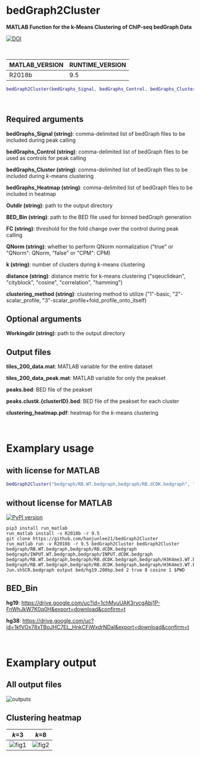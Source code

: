 # bedGraph2Cluster
**MATLAB Function for the k-Means Clustering of ChIP-seq bedGraph Data**

[![DOI](https://zenodo.org/badge/526668850.svg)](https://zenodo.org/badge/latestdoi/526668850)

<br/>

| MATLAB_VERSION  | RUNTIME_VERSION |
| ------------- | ------------- |
| R2018b | 9.5 |

```MATLAB
bedGraph2Cluster(bedGraphs_Signal, bedGraphs_Control, bedGraphs_Cluster, bedGraphs_Heatmap, Outdir, BED_Bin, FC, QNorm, k, distance, clustering_method, Workingdir)
```

<br/>

## Required arguments
**bedGraphs_Signal (string)**: comma-delimited list of bedGraph files to be included during peak calling

**bedGraphs_Control (string)**: comma-delimited list of bedGraph files to be used as controls for peak calling

**bedGraphs_Cluster (string)**: comma-delimited list of bedGraph files to be included during *k*-means clustering

**bedGraphs_Heatmap (string)**: comma-delimited list of bedGraph files to be included in heatmap

**Outdir (string)**: path to the output directory

**BED_Bin (string)**: path to the BED file used for binned bedGraph generation

**FC (string)**: threshold for the fold change over the control during peak calling

**QNorm (string)**: whether to perform QNorm normalization ("true" or "QNorm": QNorm, "false" or "CPM": CPM)

**k (string)**: number of clusters during *k*-means clustering

**distance (string)**: distance metric for k-means clustering ("sqeuclidean", "cityblock", "cosine", "correlation", "hamming")

**clustering_method (string)**: clustering method to utilize ("1"-basic, "2"-scalar_profile, "3"-scalar_profile+fold_profile_onto_itself)

## Optional arguments
**Workingdir (string)**: path to the output directory

## Output files
**tiles_200_data.mat**: MATLAB variable for the entire dataset

**tiles_200_data_peak.mat**: MATLAB variable for only the peakset

**peaks.bed**: BED file of the peakset

**peaks.clust${k}.${clusterID}.bed**: BED file of the peakset for each cluster

**clustering_heatmap.pdf**: heatmap for the *k*-means clustering

<br/>

# Examplary usage
## with license for MATLAB
```MATLAB
bedGraph2Cluster("bedgraph/RB.WT.bedgraph,bedgraph/RB.dCDK.bedgraph", "bedgraph/INPUT.WT.bedgraph,bedgraph/INPUT.dCDK.bedgraph", "bedgraph/RB.WT.bedgraph,bedgraph/RB.dCDK.bedgraph,bedgraph/H3K4me3.WT.bedgraph,bedgraph/H3K4me3.dCDK.bedgraph,bedgraph/H3K4me.WT.bedgraph,bedgraph/H3K4me.dCDK.bedgraph,bedgraph/H3K27ac.WT.bedgraph,bedgraph/H3K27ac.dCDK.bedgraph", "bedgraph/RB.WT.bedgraph,bedgraph/RB.dCDK.bedgraph,bedgraph/H3K4me3.WT.bedgraph,bedgraph/H3K4me3.dCDK.bedgraph,bedgraph/H3K4me.WT.bedgraph,bedgraph/H3K4me.dCDK.bedgraph,bedgraph/H3K27ac.WT.bedgraph,bedgraph/H3K27ac.dCDK.bedgraph,bedgraph/E2F1.bedgraph,bedgraph/CTCF.shSCR.bedgraph,bedgraph/c-Jun.shSCR.bedgraph", "output", "bed/hg19.200bp.bed", "2", "true", "8", "cosine", "1", "../")
```

## without license for MATLAB
[![PyPI version](https://badge.fury.io/py/run_matlab.svg)](https://badge.fury.io/py/run_matlab)
```shell
pip3 install run_matlab
run_matlab install -v R2018b -r 9.5
git clone https://github.com/hanjunlee21/bedGraph2Cluster
run_matlab run -v R2018b -r 9.5 bedGraph2Cluster bedGraph2Cluster bedgraph/RB.WT.bedgraph,bedgraph/RB.dCDK.bedgraph bedgraph/INPUT.WT.bedgraph,bedgraph/INPUT.dCDK.bedgraph bedgraph/RB.WT.bedgraph,bedgraph/RB.dCDK.bedgraph,bedgraph/H3K4me3.WT.bedgraph,bedgraph/H3K4me3.dCDK.bedgraph,bedgraph/H3K4me.WT.bedgraph,bedgraph/H3K4me.dCDK.bedgraph,bedgraph/H3K27ac.WT.bedgraph,bedgraph/H3K27ac.dCDK.bedgraph bedgraph/RB.WT.bedgraph,bedgraph/RB.dCDK.bedgraph,bedgraph/H3K4me3.WT.bedgraph,bedgraph/H3K4me3.dCDK.bedgraph,bedgraph/H3K4me.WT.bedgraph,bedgraph/H3K4me.dCDK.bedgraph,bedgraph/H3K27ac.WT.bedgraph,bedgraph/H3K27ac.dCDK.bedgraph,bedgraph/E2F1.bedgraph,bedgraph/CTCF.shSCR.bedgraph,bedgraph/c-Jun.shSCR.bedgraph output bed/hg19.200bp.bed 2 true 8 cosine 1 $PWD
```

## BED_Bin

**hg19**: https://drive.google.com/uc?id=1chMyuUAK3rycgAbj1P-FnWhJkW7K0q0H&export=download&confirm=t

**hg38**: https://drive.google.com/uc?id=1kfVOx78xTBoJHC7EL_HnkCFiWxdrNDal&export=download&confirm=t


<br/>


# Examplary output
## All output files
![outputs](https://user-images.githubusercontent.com/67846757/187093037-7e33c73b-ceea-483e-a71c-79e791321718.png)

## Clustering heatmap
*k*=3             |  *k*=8
:-------------------------:|:-------------------------:
![fig1](https://user-images.githubusercontent.com/67846757/187092498-a6b716a2-1f01-4fc6-b437-298b60833b8f.png) | ![fig2](https://user-images.githubusercontent.com/67846757/187092500-4181af41-6641-4901-b9a9-eb26ec8345ad.png)


